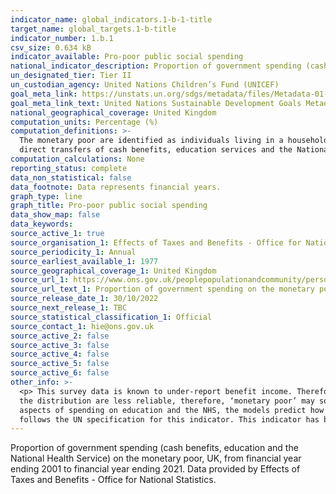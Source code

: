 ```yaml
---
indicator_name: global_indicators.1-b-1-title
target_name: global_targets.1-b-title
indicator_number: 1.b.1
csv_size: 0.634 kB
indicator_available: Pro-poor public social spending
national_indicator_description: Proportion of government spending (cash benefits, education and the National Health Service) on the monetary poor, UK, from financial year ending 2001 to 2021.
un_designated_tier: Tier II
un_custodian_agency: United Nations Children’s Fund (UNICEF)
goal_meta_link: https://unstats.un.org/sdgs/metadata/files/Metadata-01-0b-01.pdf
goal_meta_link_text: United Nations Sustainable Development Goals Metadata (PDF)
national_geographical_coverage: United Kingdom
computation_units: Percentage (%)
computation_definitions: >-
  The monetary poor are identified as individuals living in a household with an equivalised (using the modified-OECD scale) household disposable income before housing costs of less than 60% of that of the national median figure. Government spending taken into consideration is any spend on
  direct transfers of cash benefits, education services and the National Health Service. The proportions reported relate to the amount of government spending on the monetary poor relative to overall government spending.
computation_calculations: None
reporting_status: complete
data_non_statistical: false
data_footnote: Data represents financial years.
graph_type: line
graph_title: Pro-poor public social spending
data_show_map: false
data_keywords:
source_active_1: true
source_organisation_1: Effects of Taxes and Benefits - Office for National Statistics
source_periodicity_1: Annual
source_earliest_available_1: 1977
source_geographical_coverage_1: United Kingdom
source_url_1: https://www.ons.gov.uk/peoplepopulationandcommunity/personalandhouseholdfinances/incomeandwealth/adhocs/15198proportionofgovernmentspendingcashbenefitseducationandthenationalhealthserviceonthemonetarypooruk1977tofinancialyearending2021
source_url_text_1: Proportion of government spending on the monetary poor
source_release_date_1: 30/10/2022
source_next_release_1: TBC
source_statistical_classification_1: Official
source_contact_1: hie@ons.gov.uk 
source_active_2: false
source_active_3: false
source_active_4: false
source_active_5: false
source_active_6: false
other_info: >-
  <p> This survey data is known to under-report benefit income. Therefore, the figures may be different to those published elsewhere and are likely to be less than the actual proportion of government spending on the monetary poor. Furthermore, data on incomes at the very top and bottom of
  the distribution are less reliable, therefore, ‘monetary poor’ may sometimes include people who’s incomes are volatile and may not actually be considered to be ‘monetary poor’. </p> <p> Data on education and the NHS are modelled to predict the amount households receive. For certain
  aspects of spending on education and the NHS, the models predict how much spending goes towards specific age groups, different genders and different regions, so the demographic information of the survey respondents is used to allocate government spending across the population. </p> Data
  follows the UN specification for this indicator. This indicator has been identified in collaboration with topic experts.
---
```

Proportion of government spending (cash benefits, education and the National Health Service) on the monetary poor, UK, from financial year ending 2001 to financial year ending 2021. Data provided by Effects of Taxes and Benefits - Office for National Statistics.